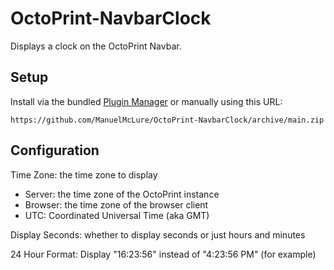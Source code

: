 # OctoPrint-NavbarClock

Displays a clock on the OctoPrint Navbar.

## Setup

Install via the bundled [Plugin Manager](https://docs.octoprint.org/en/master/bundledplugins/pluginmanager.html)
or manually using this URL:

    https://github.com/ManuelMcLure/OctoPrint-NavbarClock/archive/main.zip


## Configuration

Time Zone: the time zone to display

- Server: the time zone of the OctoPrint instance
- Browser: the time zone of the browser client
- UTC: Coordinated Universal Time (aka GMT)

Display Seconds: whether to display seconds or just hours and minutes

24 Hour Format: Display "16:23:56" instead of "4:23:56 PM" (for example)
